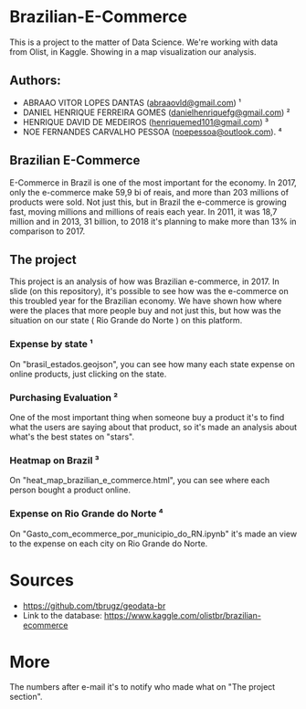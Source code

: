 # Brazilian-E-Commerce
This is a project to the matter of Data Science. We're working with data from Olist, in Kaggle. Showing in a map visualization our analysis.

## Authors:
 - ABRAAO VITOR LOPES DANTAS (abraaovld@gmail.com) ¹
 - DANIEL HENRIQUE FERREIRA GOMES (danielhenriquefg@gmail.com) ²
 - HENRIQUE DAVID DE MEDEIROS (henriquemed101@gmail.com) ³
 - NOE FERNANDES CARVALHO PESSOA (noepessoa@outlook.com). ⁴

## Brazilian E-Commerce
E-Commerce in Brazil is one of the most important for the economy. In 2017, only the e-commerce make 59,9 bi of reais, and more than 203 millions of products were sold. Not just this, but in Brazil the e-commerce is growing fast, moving millions and millions of reais each year. In 2011, it was 18,7 million and in 2013, 31 billion, to 2018 it's planning to make more than 13% in comparison to 2017. 

## The project
This project is an analysis of how was Brazilian e-commerce, in 2017. In slide (on this repository), it's possible to see how was the e-commerce on this troubled year for the Brazilian economy. We have shown how where were the places that more people buy and not just this, but how was the situation on our state ( Rio Grande do Norte ) on this platform.   

### Expense by state ¹
On "brasil_estados.geojson", you can see how many each state expense on online products, just clicking on the state.

### Purchasing Evaluation ²
One of the most important thing when someone buy a product it's to find what the users are saying about that product, so it's made an analysis about what's the best states on "stars".

### Heatmap on Brazil ³
On "heat_map_brazilian_e_commerce.html", you can see where each person bought a product online.

### Expense on Rio Grande do Norte ⁴
On "Gasto_com_ecommerce_por_municipio_do_RN.ipynb" it's made an view to the expense on each city on Rio Grande do Norte.

# Sources
- https://github.com/tbrugz/geodata-br
- Link to the database: https://www.kaggle.com/olistbr/brazilian-ecommerce

# More
The numbers after e-mail it's to notify who made what on "The project section".
